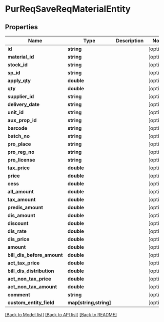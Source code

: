 # PurReqSaveReqMaterialEntity

## Properties
Name | Type | Description | Notes
------------ | ------------- | ------------- | -------------
**id** | **string** |  | [optional] 
**material_id** | **string** |  | [optional] 
**stock_id** | **string** |  | [optional] 
**sp_id** | **string** |  | [optional] 
**apply_qty** | **double** |  | [optional] 
**qty** | **double** |  | [optional] 
**supplier_id** | **string** |  | [optional] 
**delivery_date** | **string** |  | [optional] 
**unit_id** | **string** |  | [optional] 
**aux_prop_id** | **string** |  | [optional] 
**barcode** | **string** |  | [optional] 
**batch_no** | **string** |  | [optional] 
**pro_place** | **string** |  | [optional] 
**pro_reg_no** | **string** |  | [optional] 
**pro_license** | **string** |  | [optional] 
**tax_price** | **double** |  | [optional] 
**price** | **double** |  | [optional] 
**cess** | **double** |  | [optional] 
**all_amount** | **double** |  | [optional] 
**tax_amount** | **double** |  | [optional] 
**predis_amount** | **double** |  | [optional] 
**dis_amount** | **double** |  | [optional] 
**discount** | **double** |  | [optional] 
**dis_rate** | **double** |  | [optional] 
**dis_price** | **double** |  | [optional] 
**amount** | **double** |  | [optional] 
**bill_dis_before_amount** | **double** |  | [optional] 
**act_tax_price** | **double** |  | [optional] 
**bill_dis_distribution** | **double** |  | [optional] 
**act_non_tax_price** | **double** |  | [optional] 
**act_non_tax_amount** | **double** |  | [optional] 
**comment** | **string** |  | [optional] 
**custom_entity_field** | **map[string,string]** |  | [optional] 

[[Back to Model list]](../README.md#documentation-for-models) [[Back to API list]](../README.md#documentation-for-api-endpoints) [[Back to README]](../README.md)


